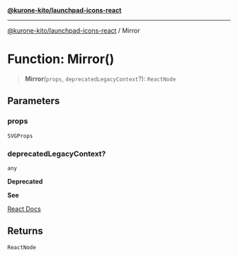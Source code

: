 [**@kurone-kito/launchpad-icons-react**](../README.md)

***

[@kurone-kito/launchpad-icons-react](../globals.md) / Mirror

# Function: Mirror()

> **Mirror**(`props`, `deprecatedLegacyContext`?): `ReactNode`

## Parameters

### props

`SVGProps`

### deprecatedLegacyContext?

`any`

**Deprecated**

**See**

[React Docs](https://legacy.reactjs.org/docs/legacy-context.html#referencing-context-in-lifecycle-methods)

## Returns

`ReactNode`
